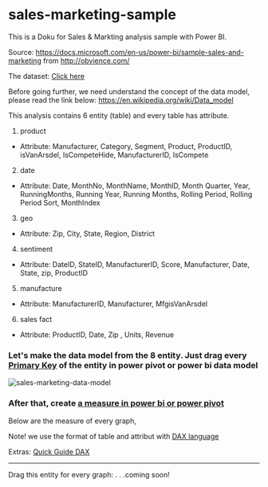 # sales-marketing-sample

This is a Doku for Sales & Markting analysis sample with Power BI.

Source: 
https://docs.microsoft.com/en-us/power-bi/sample-sales-and-marketing from http://obvience.com/

The dataset: [Click here](https://drive.google.com/file/d/1s15qKFObhzhwWJ6yW6hLmwCbiEUjdEfF/view?usp=sharing)

Before going further, we need understand the concept of the data model, please read the link below:
https://en.wikipedia.org/wiki/Data_model

This analysis contains 6 entity (table) and every table has attribute.

1. product
* Attribute: Manufacturer,	Category,	Segment,	Product,	ProductID,	isVanArsdel,	IsCompeteHide,	ManufacturerID,	IsCompete


2. date
* Attribute: Date,	MonthNo,	MonthName,	MonthID,	Month	Quarter,	Year,	RunningMonths,	Running Year,	Running Months,	Rolling Period,	Rolling Period Sort,	MonthIndex


3. geo
* Attribute: Zip,	City,	State,	Region,	District


4. sentiment
* Attribute: DateID,	StateID,	ManufacturerID,	Score,	Manufacturer,	Date,	State,	zip,	ProductID


5. manufacture
* Attribute: ManufacturerID,	Manufacturer,	MfgisVanArsdel


6. sales fact
* Attribute: ProductID,	Date,	Zip	, Units,	Revenue



### Let's make the data model from the 8 entity. Just drag every [Primary Key](https://en.wikipedia.org/wiki/Primary_key) of the entity in power pivot or power bi data model


![sales-marketing-data-model](https://user-images.githubusercontent.com/27078712/40890011-f5e38d46-676f-11e8-9a12-7403595c7410.PNG)



### After that, create [a measure in power bi or power pivot](https://docs.microsoft.com/en-us/power-bi/desktop-tutorial-create-measures)

Below are the measure of every graph,

Note! we use the format of table and attribut with [DAX language](https://docs.microsoft.com/en-us/power-bi/desktop-quickstart-learn-dax-basics) 

Extras: [Quick Guide DAX](https://support.office.com/en-us/article/quickstart-learn-dax-basics-in-30-minutes-51744643-c2a5-436a-bdf6-c895762bec1a?omkt=en-US&ui=en-US&rs=en-US&ad=US)

---------------------------------------------------------------------------
Drag this entity for every graph: 
.
.
.coming soon!



